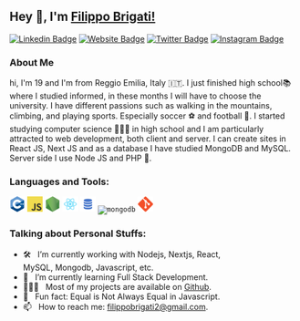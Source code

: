 ## Hey 👋, I'm [Filippo Brigati!](https://filippobrigati.com/)

[![Linkedin Badge](https://img.shields.io/badge/-LinkedIn-0e76a8?style=flat-square&logo=Linkedin&logoColor=white)](https://www.linkedin.com/in/filippo-brigati-6569981b2/)
[![Website Badge](https://img.shields.io/badge/Website-3b5998?style=flat-square&logo=google-chrome&logoColor=white)](https://filippobrigati.com/)
[![Twitter Badge](https://img.shields.io/badge/-Twitter-00acee?style=flat-square&logo=Twitter&logoColor=white)](https://twitter.com/brigati_filippo)
[![Instagram Badge](https://img.shields.io/badge/-Instagram-e4405f?style=flat-square&logo=Instagram&logoColor=white)](https://www.instagram.com/filippo.brigati/)

### About Me

hi, I'm 19 and I'm from Reggio Emilia, Italy 🇮🇹. I just finished high school📚 where I studied informed, in these months I will have to choose the university. I have different passions such as walking in the mountains, climbing, and playing sports. Especially soccer ⚽️ and football 🏈. I started studying computer science 🧑🏼‍💻 in high school and I am particularly attracted to web development, both client and server. I can create sites in React JS, Next JS and as a database I have studied MongoDB and MySQL. Server side I use Node JS and PHP 💫.

### Languages and Tools:

<code><img height="27" src="https://raw.githubusercontent.com/github/explore/80688e429a7d4ef2fca1e82350fe8e3517d3494d/topics/cpp/cpp.png" alt="cpp"></code>
<code><img height="27" src="https://raw.githubusercontent.com/github/explore/80688e429a7d4ef2fca1e82350fe8e3517d3494d/topics/javascript/javascript.png" alt="javascript"></code>
<code><img height="27" src="https://raw.githubusercontent.com/github/explore/80688e429a7d4ef2fca1e82350fe8e3517d3494d/topics/nodejs/nodejs.png" alt="nodejs"></code>
<code><img height="27" src="https://raw.githubusercontent.com/github/explore/80688e429a7d4ef2fca1e82350fe8e3517d3494d/topics/react/react.png" alt="react"></code>
<code><img height="27" src="https://raw.githubusercontent.com/github/explore/80688e429a7d4ef2fca1e82350fe8e3517d3494d/topics/sql/sql.png" alt="sql"></code>
<code><img height="27" src="https://encrypted-tbn0.gstatic.com/images?q=tbn%3AANd9GcSTTzPAw-55ssm1Im594xYZ9eRQu2JylrkYLg&usqp=CAU" alt="mongodb"></code>
<code><img height="27" src="https://raw.githubusercontent.com/devicons/devicon/master/icons/git/git-original.svg" alt="git"></code>

### Talking about Personal Stuffs:

- 🛠 &nbsp; I’m currently working with Nodejs, Nextjs, React, <br /> MySQL, Mongodb, Javascript, etc.
- 🚀 &nbsp; I’m currently learning Full Stack Development.
- 👨🏻‍💻 &nbsp; Most of my projects are available on [Github](https://github.com/filippo-brigati).
- 👾 &nbsp; Fun fact: Equal is Not Always Equal in Javascript.
- 📫 &nbsp; How to reach me: filippobrigati2@gmail.com.

<!--

- 👋 Hi, I’m @filippo-brigati
- 👀 I’m interested in *all*
- 🌱 I’m currently learning flutter, reactjs and php
- 📫 How to reach me via email at filippobrigati2@gmail.com

-->
<!---
filippo-brigati/filippo-brigati is a ✨ special ✨ repository because its `README.md` (this file) appears on your GitHub profile.
You can click the Preview link to take a look at your changes.
--->
